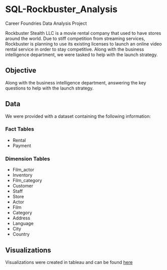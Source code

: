 # SQL-Rockbuster_Analysis

Career Foundries Data Analysis Project

Rockbuster Stealth LLC is a movie rental company that used to have stores around the world.  Due to stiff competition from streaming services, Rockbuster is planning to use its existing licenses to launch an online video rental service in order to stay competitive.  Along with the business intelligence department, we were tasked to help with the launch strategy.

## Objective

Along with the business intelligence department, answering the key questions to help with the launch strategy.

## Data

We were provided with a dataset containing the following information:

### Fact Tables

* Rental <br>
* Payment<br>

### Dimension Tables

* Film_actor <br>
* Inventory <br>
* Film_category <br>
* Customer<br>
* Staff <br>
* Store <br>
* Actor <br>
* Film <br>
* Category <br>
* Address <br>
* Language <br>
* City <br>
* Country <br>

## Visualizations

Visualizations were created in tableau and can be found [here](https://public.tableau.com/views/Rockbuster_16880289140620/top5customers?:language=en-US&:display_count=n&:origin=viz_share_link)
